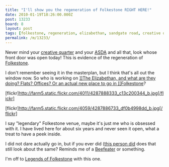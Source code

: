 ```yaml
---
title: "I'll show you the regeneration of Folkestone RIGHT HERE!"
date: 2010-01-19T18:26:00.000Z
post: 13233
board: 8
layout: post
tags: [folkestone, regeneration, elizabethan, sandgate road, creative quarter, asda, beefeater]
permalink: /m/13233/
---
```

Never mind your <a href="/wiki/creative+quarter">creative quarter</a> and your <a href="/wiki/asda">ASDA</a> and all that, look whose front door was open today! This is evidence of the regeneration of <a href="/wiki/folkestone">Folkestone</a>.

I don't remember seeing it in the masterplan, but I think that's all out the window now. So who is working on <a href="/wiki/+the+elizabethan+and+what+are+they+doing+flats+offices+or+an+actual+new+place+to+go+in+folkestone">]]The Elizabethan, and what are they doing? Flats? Offices? Or an actual new place to go in [[Folkestone</a>?

[flickr]http://farm5.static.flickr.com/4011/4287888333_c13c200344_b.jpg[/flickr]

[flickr]http://farm5.static.flickr.com/4059/4287886733_df0b4998dd_b.jpg[/flickr]


I say "legendary" Folkestone venue, maybe it's just me who is obsessed with it. I have lived here for about six years and never seen it open, what a treat to have a peek inside.

I did not dare actually go in, but if you ever did (<a href="http://www.clarkeology.com/m/8321/Someone%27s+been+inside%21">this person did</a> does that still look about the same? Reminds me of a <a href="/wiki/beefeater">Beefeater</a> or something.

I'm off to <a href="https://www.google.co.uk/search?q=legends+of+folkestone">Legends of Folkestone</a> with this one.
